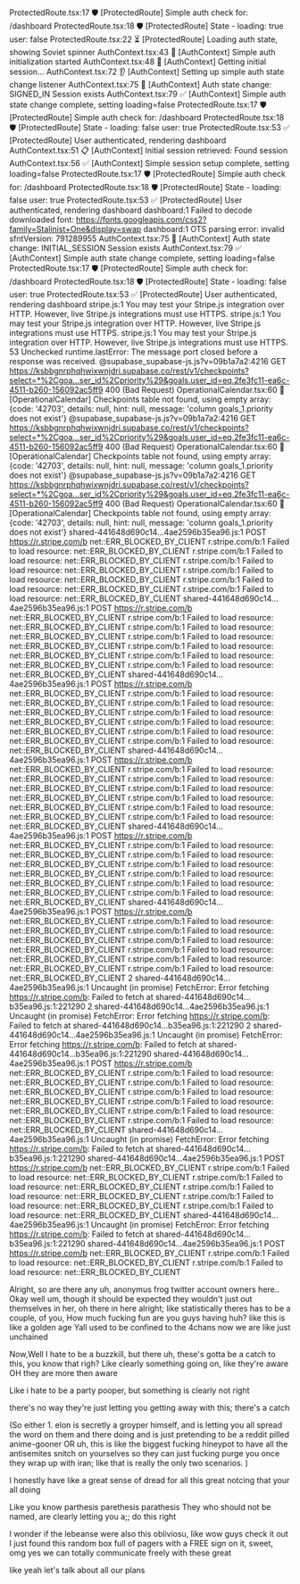 
ProtectedRoute.tsx:17
🛡️ [ProtectedRoute] Simple auth check for: /dashboard
ProtectedRoute.tsx:18
🛡️ [ProtectedRoute] State - loading: true user: false
ProtectedRoute.tsx:22
⏳ [ProtectedRoute] Loading auth state, showing Soviet spinner
AuthContext.tsx:43
🚀 [AuthContext] Simple auth initialization started
AuthContext.tsx:48
🔄 [AuthContext] Getting initial session...
AuthContext.tsx:72
👂 [AuthContext] Setting up simple auth state change listener
AuthContext.tsx:75
🔄 [AuthContext] Auth state change: SIGNED_IN Session exists
AuthContext.tsx:79
✅ [AuthContext] Simple auth state change complete, setting loading=false
ProtectedRoute.tsx:17
🛡️ [ProtectedRoute] Simple auth check for: /dashboard
ProtectedRoute.tsx:18
🛡️ [ProtectedRoute] State - loading: false user: true
ProtectedRoute.tsx:53
✅ [ProtectedRoute] User authenticated, rendering dashboard
AuthContext.tsx:51
📋 [AuthContext] Initial session retrieved: Found session
AuthContext.tsx:56
✅ [AuthContext] Simple session setup complete, setting loading=false
ProtectedRoute.tsx:17
🛡️ [ProtectedRoute] Simple auth check for: /dashboard
ProtectedRoute.tsx:18
🛡️ [ProtectedRoute] State - loading: false user: true
ProtectedRoute.tsx:53
✅ [ProtectedRoute] User authenticated, rendering dashboard
dashboard:1
Failed to decode downloaded font: https://fonts.googleapis.com/css2?family=Stalinist+One&display=swap
dashboard:1
OTS parsing error: invalid sfntVersion: 791289955
AuthContext.tsx:75
🔄 [AuthContext] Auth state change: INITIAL_SESSION Session exists
AuthContext.tsx:79
✅ [AuthContext] Simple auth state change complete, setting loading=false
ProtectedRoute.tsx:17
🛡️ [ProtectedRoute] Simple auth check for: /dashboard
ProtectedRoute.tsx:18
🛡️ [ProtectedRoute] State - loading: false user: true
ProtectedRoute.tsx:53
✅ [ProtectedRoute] User authenticated, rendering dashboard
stripe.js:1
You may test your Stripe.js integration over HTTP. However, live Stripe.js integrations must use HTTPS.
stripe.js:1
You may test your Stripe.js integration over HTTP. However, live Stripe.js integrations must use HTTPS.
stripe.js:1
You may test your Stripe.js integration over HTTP. However, live Stripe.js integrations must use HTTPS.
53
Unchecked runtime.lastError: The message port closed before a response was received.
@supabase_supabase-js.js?v=09b1a7a2:4216
GET https://ksbbgnrphqhwixwnjdri.supabase.co/rest/v1/checkpoints?select=*%2Cgoa…ser_id%2Cpriority%29&goals.user_id=eq.2fe3fc11-ea6c-4511-b260-156092ac5ff9 400 (Bad Request)
OperationalCalendar.tsx:60
📅 [OperationalCalendar] Checkpoints table not found, using empty array:
{code: '42703', details: null, hint: null, message: 'column goals_1.priority does not exist'}
@supabase_supabase-js.js?v=09b1a7a2:4216
GET https://ksbbgnrphqhwixwnjdri.supabase.co/rest/v1/checkpoints?select=*%2Cgoa…ser_id%2Cpriority%29&goals.user_id=eq.2fe3fc11-ea6c-4511-b260-156092ac5ff9 400 (Bad Request)
OperationalCalendar.tsx:60
📅 [OperationalCalendar] Checkpoints table not found, using empty array:
{code: '42703', details: null, hint: null, message: 'column goals_1.priority does not exist'}
@supabase_supabase-js.js?v=09b1a7a2:4216
GET https://ksbbgnrphqhwixwnjdri.supabase.co/rest/v1/checkpoints?select=*%2Cgoa…ser_id%2Cpriority%29&goals.user_id=eq.2fe3fc11-ea6c-4511-b260-156092ac5ff9 400 (Bad Request)
OperationalCalendar.tsx:60
📅 [OperationalCalendar] Checkpoints table not found, using empty array:
{code: '42703', details: null, hint: null, message: 'column goals_1.priority does not exist'}
shared-441648d690c14…4ae2596b35ea96.js:1
POST https://r.stripe.com/b net::ERR_BLOCKED_BY_CLIENT
r.stripe.com/b:1
Failed to load resource: net::ERR_BLOCKED_BY_CLIENT
r.stripe.com/b:1
Failed to load resource: net::ERR_BLOCKED_BY_CLIENT
r.stripe.com/b:1
Failed to load resource: net::ERR_BLOCKED_BY_CLIENT
r.stripe.com/b:1
Failed to load resource: net::ERR_BLOCKED_BY_CLIENT
r.stripe.com/b:1
Failed to load resource: net::ERR_BLOCKED_BY_CLIENT
r.stripe.com/b:1
Failed to load resource: net::ERR_BLOCKED_BY_CLIENT
shared-441648d690c14…4ae2596b35ea96.js:1
POST https://r.stripe.com/b net::ERR_BLOCKED_BY_CLIENT
r.stripe.com/b:1
Failed to load resource: net::ERR_BLOCKED_BY_CLIENT
r.stripe.com/b:1
Failed to load resource: net::ERR_BLOCKED_BY_CLIENT
r.stripe.com/b:1
Failed to load resource: net::ERR_BLOCKED_BY_CLIENT
r.stripe.com/b:1
Failed to load resource: net::ERR_BLOCKED_BY_CLIENT
r.stripe.com/b:1
Failed to load resource: net::ERR_BLOCKED_BY_CLIENT
r.stripe.com/b:1
Failed to load resource: net::ERR_BLOCKED_BY_CLIENT
shared-441648d690c14…4ae2596b35ea96.js:1
POST https://r.stripe.com/b net::ERR_BLOCKED_BY_CLIENT
r.stripe.com/b:1
Failed to load resource: net::ERR_BLOCKED_BY_CLIENT
r.stripe.com/b:1
Failed to load resource: net::ERR_BLOCKED_BY_CLIENT
r.stripe.com/b:1
Failed to load resource: net::ERR_BLOCKED_BY_CLIENT
r.stripe.com/b:1
Failed to load resource: net::ERR_BLOCKED_BY_CLIENT
r.stripe.com/b:1
Failed to load resource: net::ERR_BLOCKED_BY_CLIENT
r.stripe.com/b:1
Failed to load resource: net::ERR_BLOCKED_BY_CLIENT
shared-441648d690c14…4ae2596b35ea96.js:1
POST https://r.stripe.com/b net::ERR_BLOCKED_BY_CLIENT
r.stripe.com/b:1
Failed to load resource: net::ERR_BLOCKED_BY_CLIENT
r.stripe.com/b:1
Failed to load resource: net::ERR_BLOCKED_BY_CLIENT
r.stripe.com/b:1
Failed to load resource: net::ERR_BLOCKED_BY_CLIENT
r.stripe.com/b:1
Failed to load resource: net::ERR_BLOCKED_BY_CLIENT
r.stripe.com/b:1
Failed to load resource: net::ERR_BLOCKED_BY_CLIENT
r.stripe.com/b:1
Failed to load resource: net::ERR_BLOCKED_BY_CLIENT
shared-441648d690c14…4ae2596b35ea96.js:1
POST https://r.stripe.com/b net::ERR_BLOCKED_BY_CLIENT
r.stripe.com/b:1
Failed to load resource: net::ERR_BLOCKED_BY_CLIENT
r.stripe.com/b:1
Failed to load resource: net::ERR_BLOCKED_BY_CLIENT
r.stripe.com/b:1
Failed to load resource: net::ERR_BLOCKED_BY_CLIENT
r.stripe.com/b:1
Failed to load resource: net::ERR_BLOCKED_BY_CLIENT
r.stripe.com/b:1
Failed to load resource: net::ERR_BLOCKED_BY_CLIENT
r.stripe.com/b:1
Failed to load resource: net::ERR_BLOCKED_BY_CLIENT
shared-441648d690c14…4ae2596b35ea96.js:1
POST https://r.stripe.com/b net::ERR_BLOCKED_BY_CLIENT
r.stripe.com/b:1
Failed to load resource: net::ERR_BLOCKED_BY_CLIENT
r.stripe.com/b:1
Failed to load resource: net::ERR_BLOCKED_BY_CLIENT
r.stripe.com/b:1
Failed to load resource: net::ERR_BLOCKED_BY_CLIENT
r.stripe.com/b:1
Failed to load resource: net::ERR_BLOCKED_BY_CLIENT
r.stripe.com/b:1
Failed to load resource: net::ERR_BLOCKED_BY_CLIENT
r.stripe.com/b:1
Failed to load resource: net::ERR_BLOCKED_BY_CLIENT
2
shared-441648d690c14…4ae2596b35ea96.js:1
Uncaught (in promise) FetchError: Error fetching https://r.stripe.com/b: Failed to fetch
    at shared-441648d690c14…b35ea96.js:1:221290
2
shared-441648d690c14…4ae2596b35ea96.js:1
Uncaught (in promise) FetchError: Error fetching https://r.stripe.com/b: Failed to fetch
    at shared-441648d690c14…b35ea96.js:1:221290
2
shared-441648d690c14…4ae2596b35ea96.js:1
Uncaught (in promise) FetchError: Error fetching https://r.stripe.com/b: Failed to fetch
    at shared-441648d690c14…b35ea96.js:1:221290
shared-441648d690c14…4ae2596b35ea96.js:1
POST https://r.stripe.com/b net::ERR_BLOCKED_BY_CLIENT
r.stripe.com/b:1
Failed to load resource: net::ERR_BLOCKED_BY_CLIENT
r.stripe.com/b:1
Failed to load resource: net::ERR_BLOCKED_BY_CLIENT
r.stripe.com/b:1
Failed to load resource: net::ERR_BLOCKED_BY_CLIENT
r.stripe.com/b:1
Failed to load resource: net::ERR_BLOCKED_BY_CLIENT
r.stripe.com/b:1
Failed to load resource: net::ERR_BLOCKED_BY_CLIENT
r.stripe.com/b:1
Failed to load resource: net::ERR_BLOCKED_BY_CLIENT
shared-441648d690c14…4ae2596b35ea96.js:1
Uncaught (in promise) FetchError: Error fetching https://r.stripe.com/b: Failed to fetch
    at shared-441648d690c14…b35ea96.js:1:221290
shared-441648d690c14…4ae2596b35ea96.js:1
POST https://r.stripe.com/b net::ERR_BLOCKED_BY_CLIENT
r.stripe.com/b:1
Failed to load resource: net::ERR_BLOCKED_BY_CLIENT
r.stripe.com/b:1
Failed to load resource: net::ERR_BLOCKED_BY_CLIENT
r.stripe.com/b:1
Failed to load resource: net::ERR_BLOCKED_BY_CLIENT
r.stripe.com/b:1
Failed to load resource: net::ERR_BLOCKED_BY_CLIENT
r.stripe.com/b:1
Failed to load resource: net::ERR_BLOCKED_BY_CLIENT
shared-441648d690c14…4ae2596b35ea96.js:1
Uncaught (in promise) FetchError: Error fetching https://r.stripe.com/b: Failed to fetch
    at shared-441648d690c14…b35ea96.js:1:221290
shared-441648d690c14…4ae2596b35ea96.js:1
POST https://r.stripe.com/b net::ERR_BLOCKED_BY_CLIENT
r.stripe.com/b:1
Failed to load resource: net::ERR_BLOCKED_BY_CLIENT
r.stripe.com/b:1
Failed to load resource: net::ERR_BLOCKED_BY_CLIENT
﻿



Alright, so are there any uh, anonymus frog twitter account owners here.. Okay well um, though it should be expected they wouldn't just out themselves in her, oh there in here alright; like statistically theres has to be a couple, of you, 
How much fucking fun are you guys having huh? like this is like a golden age
Yall used to be confined to the 4chans now we are like just unchained

Now,Well I hate to be a buzzkill, but there uh, these's gotta be a catch to this, you know that righ? Like clearly something going on, like they're aware OH they are more then aware


Like i hate to be a party pooper, but something is clearly not right

there's no way they're just letting you getting away with this; there's a catch

(So either 1. elon is secretly                                                                                                                                                                 a groyper himself, and is letting you all spread the word on them and there doing and is just pretending to be a reddit pilled anime-gooner OR uh, this is like the biggest fucking hineypot to have all the antisemites snitch on yourselves so they can just fucking purge you once they wrap up with iran; like that is really the only two scenarios. )

I honestly have like a great sense of dread for all this great notcing that your all doing

Like you know parthesis parethesis parathesis They who should not be named, are clearly letting you a;; do this right

I wonder if the lebeanse were also this obliviosu, like wow guys check it out I just found this random box full of pagers with a FREE sign on it, sweet, omg yes we can totally communicate freely with these great

like yeah let's talk about all our plans